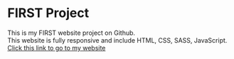 # FIRST Project
 This is my FIRST website project on Github. <br>
 This website is fully responsive and include HTML, CSS, SASS, JavaScript. <br>
 <a href="https://hasanzaman22.github.io/FIRST-Website-Project-Full-Responsive.github.io/">Click this link to go to my website</a>
